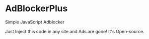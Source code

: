 # AdBlockerPlus
Simple JavaScript Adblocker

Just Inject this code in any site and Ads are gone!
It's Open-source.
